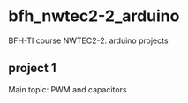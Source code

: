 # bfh_nwtec2-2_arduino
 BFH-TI course NWTEC2-2: arduino projects

## project 1
Main topic: PWM and capacitors

